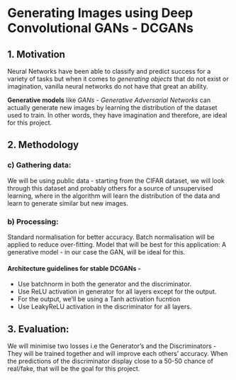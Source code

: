 # Generating Images using Deep Convolutional GANs - DCGANs

## 1. Motivation
Neural Networks have been able to classify and predict success for a variety of tasks but when
it comes to *generating objects* that do not exist or imagination, vanilla neural networks do not have that great an ability. 


**Generative models** like _GANs_ - _Generative Adversarial Networks_ can actually generate new images by learning the distribution of the dataset used to train. In other words, they have imagination and therefore, are ideal for this project.


## 2. Methodology

### c) Gathering data: ​
We will be using public data - starting from the CIFAR dataset, we will look through this dataset and probably others for a source of unsupervised learning, where in the algorithm will learn the distribution of the data and learn to generate similar but new images.

### b) Processing: ​
Standard normalisation for better accuracy. Batch normalisation will be
applied to reduce over-fitting. Model that will be best for this application: ​A generative model - in our case the GAN, will be ideal for this.

####    Architecture guidelines for stable DCGANs - 
* Use batchnorm in both the generator and the discriminator.
* Use ReLU activation in generator for all layers except for the output.
*	For the output, we'll be using a Tanh activation fucntion
* Use LeakyReLU activation in the discriminator for all layers.


## 3. Evaluation: ​ 
We will minimise two losses i.e the Generator’s and the Discriminators - They will be trained together and will improve each others’ accuracy. When the predictions of the discriminator display close to a 50-50 chance of real/fake, that will be the goal for this project.
